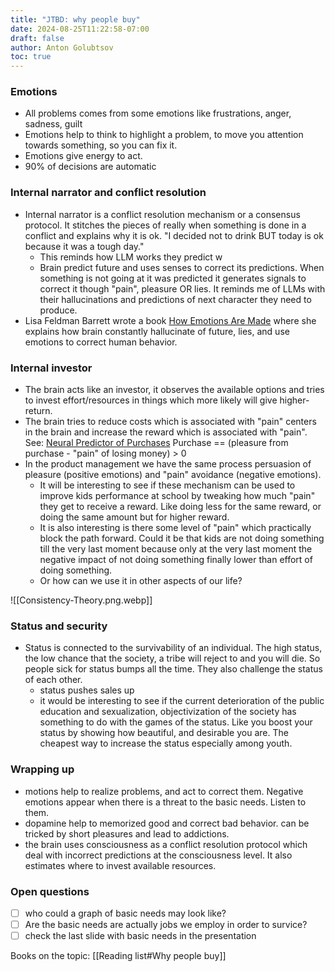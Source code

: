 ```yaml
---
title: "JTBD: why people buy"
date: 2024-08-25T11:22:58-07:00
draft: false
author: Anton Golubtsov
toc: true
---
```


### Emotions
- All problems comes from some emotions like frustrations, anger, sadness, guilt
- Emotions help to think to highlight a problem, to move you attention towards something, so you can fix it.
- Emotions give energy to act.
- 90% of decisions are automatic
### Internal narrator and conflict resolution
- ﻿﻿Internal narrator is a conflict resolution mechanism or a consensus protocol. It stitches the pieces of really when something is done in a conflict and explains why it is ok. "I decided not to drink BUT today is ok because it was a tough day."
	- This reminds how LLM works they predict w
	- Brain predict future and uses senses to correct its predictions. When something is not going at it was predicted it generates signals to correct it though "pain", pleasure OR lies. It reminds me of LLMs with their hallucinations and predictions of next character they need to produce.
- Lisa Feldman Barrett wrote a book [How Emotions Are Made](https://www.amazon.com/How-Emotions-Are-Made-Secret-ebook/dp/B00QPHURT6?ref_=ast_author_mpb) where she explains how brain constantly hallucinate of future, lies, and use emotions to correct human behavior.
### Internal investor

- The brain acts like an investor, it observes the available options and tries to invest effort/resources in things which more likely will give higher-return.
- The brain tries to reduce costs which is associated with "pain" centers in the brain and increase the reward which is associated with "pain". See: [Neural Predictor of Purchases](https://www.ncbi.nlm.nih.gov/pmc/articles/PMC1876732/) Purchase == (pleasure from purchase - "pain" of losing money) > 0
- In the product management we have the same process persuasion of pleasure (positive emotions) and "pain" avoidance (negative emotions). 
	- It will be interesting to see if these mechanism can be used to improve kids performance at school by tweaking how much "pain" they get to receive a reward. Like doing less for the same reward, or doing the same amount but for higher reward.
	- It is also interesting is there some level of "pain" which practically block the path forward. Could it be that kids are not doing something till the very last moment because only at the very last moment the negative impact of not doing something finally lower than effort of doing something.
	- Or how can we use it in other aspects of our life?
	
![[Consistency-Theory.png.webp]]
### Status and security
- Status is connected to the survivability of an individual. The high status, the low chance that the society, a tribe will reject to and you will die. So people sick for status bumps all the time. They also challenge the status of each other.
	- status pushes sales up
	- it would be interesting to see if the current deterioration of the public education and sexualization, objectivization of the society has something to do with the games of the status. Like you boost your status by showing how beautiful, and desirable you are. The cheapest way to increase the status especially among youth.

### Wrapping up
- motions help to realize problems, and act to correct them. Negative emotions appear when there is a threat to the basic needs. Listen to them.
- dopamine help to memorized good and correct bad behavior. can be tricked by short pleasures and lead to addictions.
- the brain uses consciousness as a conflict resolution protocol which deal with incorrect predictions at the consciousness level. It also estimates where to invest available resources.
### Open questions
- [ ] who could a graph of basic needs may look like?
- [ ] Are the basic needs are actually jobs we employ in order to survice?
- [ ] check the last slide with basic needs in the presentation

Books on the topic: [[Reading list#Why people buy]]
